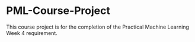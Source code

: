 # PML-Course-Project
This course project is for the completion of the Practical Machine Learning Week 4 requirement. 
